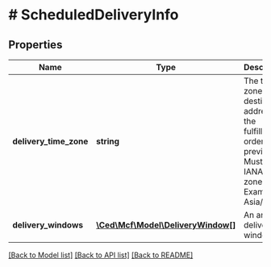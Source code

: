 # # ScheduledDeliveryInfo

## Properties

Name | Type | Description | Notes
------------ | ------------- | ------------- | -------------
**delivery_time_zone** | **string** | The time zone of the destination address for the fulfillment order preview. Must be an IANA time zone name. Example: Asia/Tokyo. |
**delivery_windows** | [**\Ced\Mcf\Model\DeliveryWindow[]**](DeliveryWindow.md) | An array of delivery windows. |

[[Back to Model list]](../../README.md#models) [[Back to API list]](../../README.md#endpoints) [[Back to README]](../../README.md)
